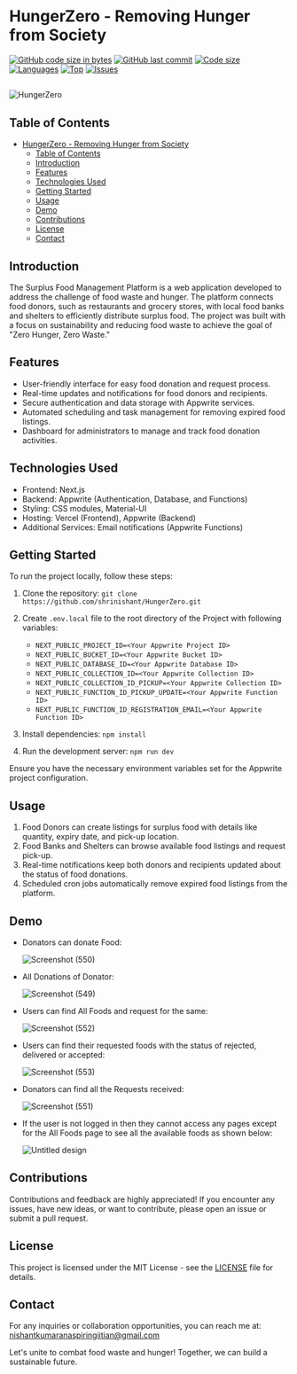 # HungerZero - Removing Hunger from Society

[![GitHub code size in bytes](https://img.shields.io/github/languages/code-size/shrinishant/HungerZero?logo=github&style=for-the-badge)](https://github.com/shrinishant/) 
[![GitHub last commit](https://img.shields.io/github/last-commit/shrinishant/HungerZero?style=for-the-badge&logo=git)](https://github.com/shrinishant/)
[![Code size](https://img.shields.io/github/languages/code-size/shrinishant/HungerZero?style=for-the-badge)](https://github.com/shrinishant/HungerZero)
[![Languages](https://img.shields.io/github/languages/count/shrinishant/HungerZero?style=for-the-badge)](https://github.com/shrinishant/HungerZero)
[![Top](https://img.shields.io/github/languages/top/shrinishant/HungerZero?style=for-the-badge&label=Top%20Languages)](https://github.com/shrinishant/HungerZero)
[![Issues](https://img.shields.io/github/issues/shrinishant/HungerZero?style=for-the-badge&label=Issues)](https://github.com/shrinishant/HungerZero)

##

  ![HungerZero](https://github.com/shrinishant/HungerZero/assets/74295596/812ae7c1-1323-4598-aaa5-fad529f8ff80)

## Table of Contents

- [HungerZero - Removing Hunger from Society](#hungerzero---removing-hunger-from-society)
  - [Table of Contents](#table-of-contents)
  - [Introduction](#introduction)
  - [Features](#features)
  - [Technologies Used](#technologies-used)
  - [Getting Started](#getting-started)
  - [Usage](#usage)
  - [Demo](#demo)
  - [Contributions](#contributions)
  - [License](#license)
  - [Contact](#contact)

## Introduction

The Surplus Food Management Platform is a web application developed to address the challenge of food waste and hunger. The platform connects food donors, such as restaurants and grocery stores, with local food banks and shelters to efficiently distribute surplus food. The project was built with a focus on sustainability and reducing food waste to achieve the goal of "Zero Hunger, Zero Waste."

## Features

- User-friendly interface for easy food donation and request process.
- Real-time updates and notifications for food donors and recipients.
- Secure authentication and data storage with Appwrite services.
- Automated scheduling and task management for removing expired food listings.
- Dashboard for administrators to manage and track food donation activities.

## Technologies Used

- Frontend: Next.js
- Backend: Appwrite (Authentication, Database, and Functions)
- Styling: CSS modules, Material-UI
- Hosting: Vercel (Frontend), Appwrite (Backend)
- Additional Services: Email notifications (Appwrite Functions)

## Getting Started

To run the project locally, follow these steps:

1. Clone the repository: `git clone https://github.com/shrinishant/HungerZero.git`

2. Create `.env.local` file to the root directory of the Project with following variables:

    - `NEXT_PUBLIC_PROJECT_ID=<Your Appwrite Project ID>`
    - `NEXT_PUBLIC_BUCKET_ID=<Your Appwrite Bucket ID>`
    - `NEXT_PUBLIC_DATABASE_ID=<Your Appwrite Database ID>`
    - `NEXT_PUBLIC_COLLECTION_ID=<Your Appwrite Collection ID>`
    - `NEXT_PUBLIC_COLLECTION_ID_PICKUP=<Your Appwrite Collection ID>`
    - `NEXT_PUBLIC_FUNCTION_ID_PICKUP_UPDATE=<Your Appwrite Function ID>`
    - `NEXT_PUBLIC_FUNCTION_ID_REGISTRATION_EMAIL=<Your Appwrite Function ID>`

2. Install dependencies: `npm install`
3. Run the development server: `npm run dev`

Ensure you have the necessary environment variables set for the Appwrite project configuration.

## Usage

1. Food Donors can create listings for surplus food with details like quantity, expiry date, and pick-up location.
2. Food Banks and Shelters can browse available food listings and request pick-up.
3. Real-time notifications keep both donors and recipients updated about the status of food donations.
4. Scheduled cron jobs automatically remove expired food listings from the platform.

## Demo

- Donators can donate Food:
  
  ![Screenshot (550)](https://github.com/shrinishant/HungerZero/assets/74295596/9c7045a8-5c82-44f6-8018-7cde93b8918c)


- All Donations of Donator:
  
    ![Screenshot (549)](https://github.com/shrinishant/HungerZero/assets/74295596/37503b4f-91f9-4d17-88fe-ae21205dbe60)


- Users can find All Foods and request for the same:
  
    ![Screenshot (552)](https://github.com/shrinishant/HungerZero/assets/74295596/f84ab421-54ab-4267-b4a3-22f7ee7f8ec4)


- Users can find their requested foods with the status of rejected, delivered or accepted:
  
    ![Screenshot (553)](https://github.com/shrinishant/HungerZero/assets/74295596/c7b790af-8388-40e4-af68-2de174c016aa)

- Donators can find all the Requests received:
  
    ![Screenshot (551)](https://github.com/shrinishant/HungerZero/assets/74295596/eb6a5965-993d-4f22-be84-e13c8c86bcc8)

- If the user is not logged in then they cannot access any pages except for the All Foods page to see all the available foods as shown below:
  
    ![Untitled design](https://github.com/shrinishant/HungerZero/assets/74295596/c219c08a-236e-4488-a18d-caaf4a27417a)


## Contributions

Contributions and feedback are highly appreciated! If you encounter any issues, have new ideas, or want to contribute, please open an issue or submit a pull request.

## License

This project is licensed under the MIT License - see the [LICENSE](LICENSE) file for details.

## Contact

For any inquiries or collaboration opportunities, you can reach me at: nishantkumaranaspiringiitian@gmail.com

Let's unite to combat food waste and hunger! Together, we can build a sustainable future.
